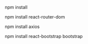 npm install

npm install react-router-dom

npm install axios

npm install react-bootstrap bootstrap
#

